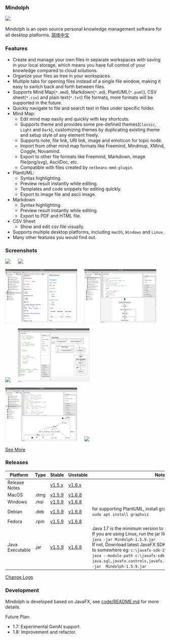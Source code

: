 ### Mindolph

![](./DemoWorkspace/app_30.png)

Mindolph is an open source personal knowledge management software for all desktop platforms. [简体中文](./docs/README_zh_CN.md)


### Features
* Create and manage your own files in separate workspaces with saving in your local storage, which means you have full control of your knowledge compared to cloud solutions.
* Organize your files as tree in your workspaces.
* Multiple tabs for opening files instead of a single file window, making it easy to switch back and forth between files.
* Supports Mind Map(`*.mmd`), Markdown(`*.md`), PlantUML(`*.puml`), CSV sheet(`*.csv`) and plain text(`*.txt`) file formats, more formats will be supported in the future.
* Quickly navigate to file and search text in files under specific folder.
* Mind Map:
	* Edit mind map easily and quickly with key shortcuts.
	* Supports theme and provides some pre-defined themes(`Classic`, `Light` and `Dark`), customizing themes by duplicating existing theme and setup style of any element freely.
	* Supports note, file link, URI link, image and emoticon for topic node. 
	* Import from other mind map formats like Freemind, Mindmup, XMind, Coggle, Novamind.
	* Export to other file formats like Freemind, Markdown, image file(png/svg), AsciiDoc, etc.
	* Compatible with files created by `netbeans-mmd-plugin`.
* PlantUML:
	* Syntax highlighting.
	* Preview result instantly while editing.
	* Templates and code snippets for editing quickly.
	* Export to image file and ascii image.
* Markdown
	* Syntax highlighting.
	* Preview result instantly while editing.
	* Export to PDF and HTML file.
* CSV Sheet
	* Show and edit csv file visually.
* Supports multiple desktop platforms, including `macOS`, `Windows` and `Linux`.
* Many other features you would find out.


### Screenshots
<p float="left">
	<img src="docs/screenshots/mindmap_light.jpg" width="45%"/>
	&nbsp;&nbsp;&nbsp;&nbsp;
	<img src="docs/screenshots/mindmap_dark.jpg" width="45%"/>
</p>
<p float="left">
	<img src="docs/screenshots/markdown1.jpg" width="45%"/>
	&nbsp;&nbsp;&nbsp;&nbsp;
	<img src="docs/screenshots/puml_activity.jpg" width="45%"/>
</p>
<p float="left">
	<img src="docs/screenshots/puml_sequence.jpg" width="45%"/>
	&nbsp;&nbsp;&nbsp;&nbsp;
	<img src="docs/screenshots/puml_component2.jpg" width="45%"/>
</p>
<p float="left">
	<img src="docs/screenshots/puml_state.jpg" width="45%"/>
	&nbsp;&nbsp;&nbsp;&nbsp;
	<img src="docs/screenshots/find_in_files.jpg" width="45%"/>
</p>

[See More](docs/screenshots.md)


### Releases

|Platform|Type|Stable|Unstable|Note|
|----|----|----|----|----|
|Release Notes| |[v1.5.x](docs/release-notes/v1.5/v1.5.md)|[v1.6.x](docs/release-notes/v1.6/v1.6.md)| |
|MacOS|.dmg|[v1.5.9](https://github.com/mindolph/Mindolph/releases/download/v1.5.9/Mindolph-1.5.9.dmg) |[v1.6.8](https://github.com/mindolph/Mindolph/releases/download/v1.6.8/Mindolph-1.6.6.dmg) | |
|Windows|.msi|[v1.5.9](https://github.com/mindolph/Mindolph/releases/download/v1.5.9/Mindolph-1.5.9.msi) |[v1.6.8](https://github.com/mindolph/Mindolph/releases/download/v1.6.8/Mindolph-1.6.6.msi) | |
|Debian|.deb|[v1.5.9](https://github.com/mindolph/Mindolph/releases/download/v1.5.9/Mindolph-1.5.9.deb)|[v1.6.8](https://github.com/mindolph/Mindolph/releases/download/v1.6.8/Mindolph-1.6.6.deb)|	for supporting PlantUML, install graphviz first:</br>  `sudo apt install graphviz`|
|Fedora|.rpm|[v1.5.9](https://github.com/mindolph/Mindolph/releases/download/v1.5.9/Mindolph-1.5.9.rpm)|[v1.6.8](https://github.com/mindolph/Mindolph/releases/download/v1.6.8/Mindolph-1.6.6.rpm)| |
|Java Executable|.jar|[v1.5.9](https://github.com/mindolph/Mindolph/releases/download/v1.5.9/Mindolph-1.5.9.jar)|[v1.6.8](https://github.com/mindolph/Mindolph/releases/download/v1.6.8/Mindolph-1.6.6.jar)| Java 17 is the minimum version to run this application. 	</br> If you are using Linux, run the jar like this:  </br> `java -jar Mindolph-1.5.9.jar`  </br> If not, Download latest JavaFX SDK for your platform and extract to somewhere eg: `c:\javafx-sdk-21`, run the jar file like this:   </br> `java --module-path c:\javafx-sdk-21\lib --add-modules  java.sql,javafx.controls,javafx.fxml,javafx.swing,javafx.web -jar  Mindolph-1.5.9.jar` |


[Change Logs](docs/change_logs.md)


### Development

Mindolph is developed based on JavaFX, 
see [code/README.md](code/README.md) for more details.

Future Plan:  
* 1.7: Experimental GenAI support.
* 1.8: Improvement and refactor.

